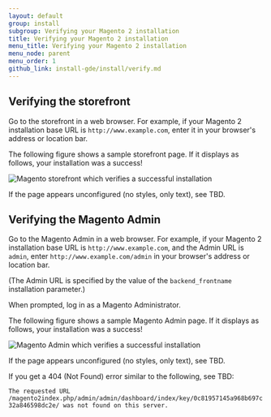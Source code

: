 ```yaml
---
layout: default
group: install
subgroup: Verifying your Magento 2 installation
title: Verifying your Magento 2 installation
menu_title: Verifying your Magento 2 installation
menu_node: parent
menu_order: 1
github_link: install-gde/install/verify.md
---
```


<h2 id="instgde-verify-front">Verifying the storefront</h2>

Go to the storefront in a web browser. For example, if your Magento 2 installation base URL is `http://www.example.com`, enter it in your browser's address or location bar.

The following figure shows a sample storefront page. If it displays as follows, your installation was a success!

<p><img src="{{ site.baseurl }}common/images/install-success_store.png" alt="Magento storefront which verifies a successful installation"></p>

If the page appears unconfigured (no styles, only text), see TBD.

<h2 id="instgde-verify-admin">Verifying the Magento Admin</h2>

Go to the Magento Admin in a web browser. For example, if your Magento 2 installation base URL is `http://www.example.com`, and the Admin URL is `admin`, enter `http://www.example.com/admin` in your browser's address or location bar.

(The Admin URL is specified by the value of the `backend_frontname` installation parameter.)

When prompted, log in as a Magento Administrator.

The following figure shows a sample Magento Admin page. If it displays as follows, your installation was a success!

<p><img src="{{ site.baseurl }}common/images/install-success_admin.png" alt="Magento Admin which verifies a successful installation"></p>

If the page appears unconfigured (no styles, only text), see TBD.

If you get a 404 (Not Found) error similar to the following, see TBD:

`The requested URL /magento2index.php/admin/admin/dashboard/index/key/0c81957145a968b697c32a846598dc2e/ was not found on this server.`